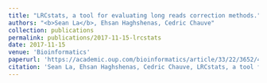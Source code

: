 ```yaml
---
title: "LRCstats, a tool for evaluating long reads correction methods." 
authors: "<b>Sean La</b>, Ehsan Haghshenas, Cedric Chauve"
collection: publications
permalink: publications/2017-11-15-lrcstats
date: 2017-11-15
venue: 'Bioinformatics'
paperurl: 'https://academic.oup.com/bioinformatics/article/33/22/3652/4060553'
citation: 'Sean La, Ehsan Haghshenas, Cedric Chauve, LRCstats, a tool for evaluating long reads correction methods, <i>Bioinformatics</i>, Volume 33, Issue 22, 15 November 2017, Pages 3652–3654, https://doi.org/10.1093/bioinformatics/btx489'
---
```

